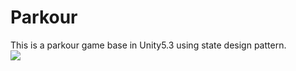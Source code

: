 # Parkour
This is a parkour game base in Unity5.3 using state design pattern.<br />
![](https://github.com/mycmessia/Parkour/blob/master/Assets/CustomResources/Textures/screen_shot.png)
